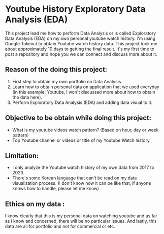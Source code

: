 # Youtube History Exploratory Data Analysis (EDA)

This project lead me how to perform Data Analysis or is called Exploratory Data Analysis (EDA) on my own personal youtube watch history. I'm using Google Takeout to obtain Youtube watch history data. This project took me about approximately 10 days to getting the final result. It's my first time to post a repository and hope you we can connect and discuss more about it. 

## Reason of the doing this project:
1. First step to obtain my own portfolio on Data Analysis.
2. Learn how to obtain personal data on application that we used everyday (in this example: Youtube, I won't discussed more about how to obtain the data here).
3. Perform Exploratory Data Analysis (EDA) and adding data visual to it.

## Objective to be obtain while doing this project:
- What is my youtube videos watch pattern? (Based on hour, day or week pattern)
- Top Youtube channel or videos or title of my Youtube Watch history

## Limitation:
- I only analyze the Youtube watch history of my own data from 2017 to 2023.
- There's some Korean language that can't be read on my data visualization process. (I don't know how it can be like that, if anyone knows how to handle, please let me know)


## Ethics on my data :
I know clearly that this is my personal data on watching youtube and as far as i know and concerned, there will be no particular issues. And lastly, this data are all for portfolio and not for commercial or etc.

